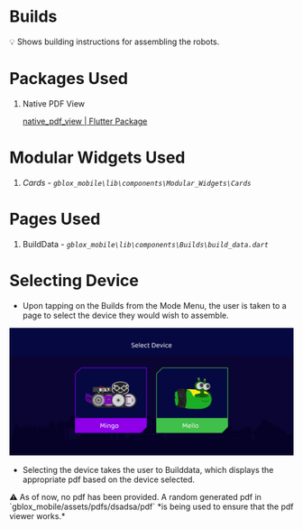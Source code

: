 # Builds

<aside>
💡 Shows building instructions for assembling the robots.

</aside>

# Packages Used

1. Native PDF View
    
    [native_pdf_view | Flutter Package](https://pub.dev/packages/native_pdf_view)
    

# Modular Widgets Used

1. *Cards - `gblox_mobile\lib\components\Modular_Widgets\Cards`*

# Pages Used

1. BuildData - *`gblox_mobile\lib\components\Builds\build_data.dart`*

# Selecting Device

- Upon tapping on the Builds from the Mode Menu, the user is taken to a page to select the device they would wish to assemble.

![Untitled](Builds%20ac6ab7595121430d83b7fe02fe35124e/Untitled.png)

- Selecting the device takes the user to Builddata, which displays the appropriate pdf based on the device selected.

<aside>
⚠️ As of now, no pdf has been provided. A random generated pdf in `gblox_mobile/assets/pdfs/dsadsa/pdf` *is being used to ensure that the pdf viewer works.*

</aside>